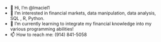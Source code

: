 - 👋 Hi, I’m @lmaciel1
- 👀 I’m interested in financial markets, data manipulation, data analysis, SQL , R, Python.
- 🌱 I’m currently learning to integrate my financial knowledge into my various programming abilities!
- 📫 How to reach me: (914) 841-5058

<!---
lmaciel1/lmaciel1 is a ✨ special ✨ repository because its `README.md` (this file) appears on your GitHub profile.
You can click the Preview link to take a look at your changes.
--->
